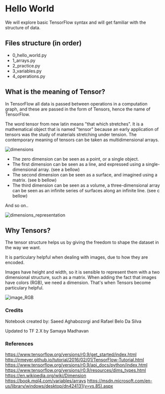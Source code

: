 # Hello World

We will explore basic TensorFlow syntax and will get familiar with the structure of data.

## Files structure (in order)

- 0_hello_world.py
- 1_arrays.py
- 2_practice.py
- 3_variables.py
- 4_operations.py

## What is the meaning of Tensor?

In TensorFlow all data is passed between operations in a computation graph, and these are passed in the form of Tensors, hence the name of TensorFlow.

The word tensor from new latin means "that which stretches". It is a mathematical object that is named "tensor" because an early application of tensors was the study of materials stretching under tension. The contemporary meaning of tensors can be taken as multidimensional arrays.

![dimensions](https://upload.wikimedia.org/wikipedia/commons/thumb/4/45/Dimension_levels.svg/354px-Dimension_levels.svg.png)

- The zero dimension can be seen as a point, or a single object.
- The first dimension can be seen as a line, and expressed using a single-dimensional array. (see a bellow)
- The second dimension can be seen as a surface, and imagined using a matrix. (see b bellow)
- The third dimension can be seen as a volume, a three-dimensional array can be seen as an infinite series of surfaces along an infinite line. (see c bellow)

And so on..

![dimensions_representation](https://c.mql4.com/book/i/59.png)

## Why Tensors?

The tensor structure helps us by giving the freedom to shape the dataset in the way we want.

It is particulary helpful when dealing with images, due to how they are encoded.

Images have height and width, so it is sensible to represent them with a two dimensional structure, such as a matrix. When adding the fact that images have colors (RGB), we need a dimension. That's when Tensors become particulary helpful.

![image_RGB](https://docs.microsoft.com/en-us/windows/win32/wic/graphics/ycbcr1.png)


### Credits

Notebook created by: Saeed Aghabozorgi and Rafael Belo Da Silva

Updated to TF 2.X by Samaya Madhavan

### References 

https://www.tensorflow.org/versions/r0.9/get_started/index.html
http://jrmeyer.github.io/tutorial/2016/02/01/TensorFlow-Tutorial.html
https://www.tensorflow.org/versions/r0.9/api_docs/python/index.html
https://www.tensorflow.org/versions/r0.9/resources/dims_types.html
https://en.wikipedia.org/wiki/Dimension
https://book.mql4.com/variables/arrays
https://msdn.microsoft.com/en-us/library/windows/desktop/dn424131(v=vs.85).aspx